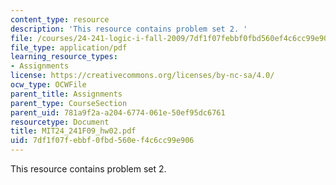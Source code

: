 ```yaml
---
content_type: resource
description: 'This resource contains problem set 2. '
file: /courses/24-241-logic-i-fall-2009/7df1f07febbf0fbd560ef4c6cc99e906_MIT24_241F09_hw02.pdf
file_type: application/pdf
learning_resource_types:
- Assignments
license: https://creativecommons.org/licenses/by-nc-sa/4.0/
ocw_type: OCWFile
parent_title: Assignments
parent_type: CourseSection
parent_uid: 781a9f2a-a204-6774-061e-50ef95dc6761
resourcetype: Document
title: MIT24_241F09_hw02.pdf
uid: 7df1f07f-ebbf-0fbd-560e-f4c6cc99e906
---
```

This resource contains problem set 2. 